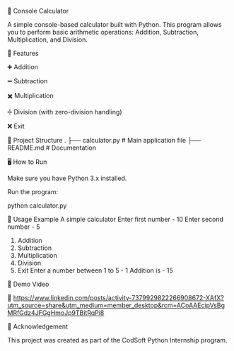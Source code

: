 🔢 Console Calculator

A simple console-based calculator built with Python.
This program allows you to perform basic arithmetic operations: Addition, Subtraction, Multiplication, and Division.

🚀 Features

➕ Addition

➖ Subtraction

✖️ Multiplication

➗ Division (with zero-division handling)

❌ Exit

📂 Project Structure
.
├── calculator.py   # Main application file
├── README.md       # Documentation

🖥️ How to Run

Make sure you have Python 3.x installed.


Run the program:

python calculator.py

📖 Usage Example
A simple calculator
Enter first number - 10
Enter second number - 5

1. Addition
2. Subtraction
3. Multiplication
4. Division
5. Exit
Enter a number between 1 to 5 - 1
Addition is - 15

🎥 Demo Video

📌 https://www.linkedin.com/posts/activity-7379929822266908672-XAfX?utm_source=share&utm_medium=member_desktop&rcm=ACoAAEcipVsBgMRfGdz4JFGgHmoJp9TBitRqPi8

🙏 Acknowledgement

This project was created as part of the CodSoft Python Internship program.
